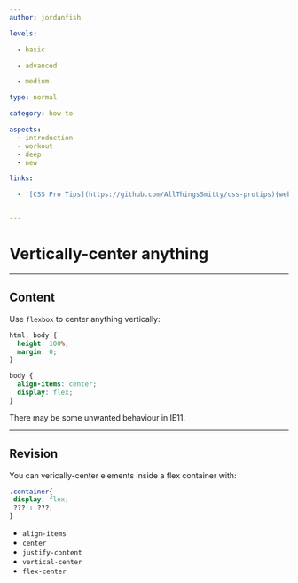 ```yaml
---
author: jordanfish

levels:

  - basic

  - advanced

  - medium

type: normal

category: how to

aspects:
  - introduction
  - workout
  - deep
  - new

links:

  - '[CSS Pro Tips](https://github.com/AllThingsSmitty/css-protips){website}'


---
```


# Vertically-center anything

---
## Content

Use `flexbox` to center anything vertically:

```css
html, body {
  height: 100%;
  margin: 0;
}

body {
  align-items: center;
  display: flex;
}
```

There may be some unwanted behaviour in IE11.

---
## Revision

You can verically-center elements inside a flex container with:
```css
.container{
 display: flex;
 ??? : ???;
}
```

* `align-items`
* `center`
* `justify-content`
* `vertical-center`
* `flex-center`
